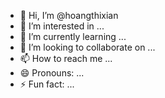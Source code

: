 - 👋 Hi, I’m @hoangthixian
- 👀 I’m interested in ...
- 🌱 I’m currently learning ...
- 💞️ I’m looking to collaborate on ...
- 📫 How to reach me ...
- 😄 Pronouns: ...
- ⚡ Fun fact: ...

<!---
hoangthixian/hoangthixian is a ✨ special ✨ repository because its `README.md` (this file) appears on your GitHub profile.
You can click the Preview link to take a look at your changes.
--->
